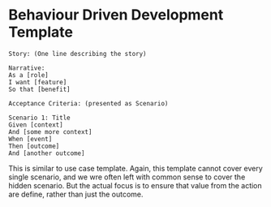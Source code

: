 # Behaviour Driven Development Template

```
Story: (One line describing the story)

Narrative:
As a [role]
I want [feature]
So that [benefit]

Acceptance Criteria: (presented as Scenario)

Scenario 1: Title
Given [context]
And [some more context]
When [event]
Then [outcome]
And [another outcome]
```

This is similar to use case template. Again, this template cannot cover every single scenario, and we wre often left with common sense to cover the hidden scenario. But the actual focus is to ensure that value from the action are define, rather than just the outcome.
